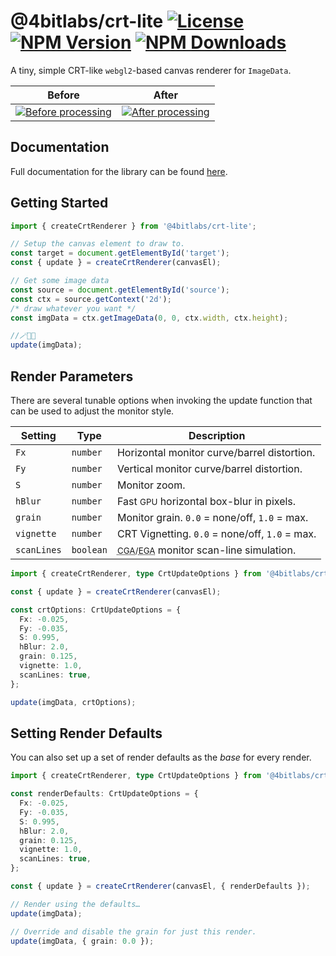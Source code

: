 # @4bitlabs/crt-lite [![License][license]][npm] [![NPM Version][version]][npm] [![NPM Downloads][dl]][npm]

[npm]: https://www.npmjs.com/package/@4bitlabs/crt-lite
[version]: https://img.shields.io/npm/v/%404bitlabs%2Fcrt-lite
[license]: https://img.shields.io/npm/l/%404bitlabs%2Fcrt-lite
[dl]: https://img.shields.io/npm/dy/%404bitlabs%2Fcrt-lite

A tiny, simple CRT-like `webgl2`-based canvas renderer for `ImageData`.

| Before                                          | After                                        |
| ----------------------------------------------- | -------------------------------------------- |
| [![Before processing][before]][before_fullsize] | [![After processing][after]][after_fullsize] |

## Documentation

Full documentation for the library can be found [here][docs].

[docs]: https://32bitkid.github.io/sci.js/modules/_4bitlabs_crt_lite.html

## Getting Started

```ts
import { createCrtRenderer } from '@4bitlabs/crt-lite';

// Setup the canvas element to draw to.
const target = document.getElementById('target');
const { update } = createCrtRenderer(canvasEl);

// Get some image data
const source = document.getElementById('source');
const ctx = source.getContext('2d');
/* draw whatever you want */
const imgData = ctx.getImageData(0, 0, ctx.width, ctx.height);

//🪄🎩🐰
update(imgData);
```

## Render Parameters

There are several tunable options when invoking the update function that can be used to adjust the monitor style.

| Setting     | Type      | Description                                                                                                                                     |
| ----------- | --------- | ----------------------------------------------------------------------------------------------------------------------------------------------- |
| `Fx`        | `number`  | Horizontal monitor curve/barrel distortion.                                                                                                     |
| `Fy`        | `number`  | Vertical monitor curve/barrel distortion.                                                                                                       |
| `S`         | `number`  | Monitor zoom.                                                                                                                                   |
| `hBlur`     | `number`  | Fast <small>GPU</small> horizontal box-blur in pixels.                                                                                          |
| `grain`     | `number`  | Monitor grain. `0.0` = none/off, `1.0` = max.                                                                                                   |
| `vignette`  | `number`  | CRT Vignetting. `0.0` = none/off, `1.0` = max.                                                                                                  |
| `scanLines` | `boolean` | <small><abbr title="Color Graphics Adapter">CGA</abbr>/<abbr title="Enhanced Graphics Adapter">EGA</abbr></small> monitor scan-line simulation. |

```ts
import { createCrtRenderer, type CrtUpdateOptions } from '@4bitlabs/crt-lite';

const { update } = createCrtRenderer(canvasEl);

const crtOptions: CrtUpdateOptions = {
  Fx: -0.025,
  Fy: -0.035,
  S: 0.995,
  hBlur: 2.0,
  grain: 0.125,
  vignette: 1.0,
  scanLines: true,
};

update(imgData, crtOptions);
```

## Setting Render Defaults

You can also set up a set of render defaults as the _base_ for every render.

```ts
import { createCrtRenderer, type CrtUpdateOptions } from '@4bitlabs/crt-lite';

const renderDefaults: CrtUpdateOptions = {
  Fx: -0.025,
  Fy: -0.035,
  S: 0.995,
  hBlur: 2.0,
  grain: 0.125,
  vignette: 1.0,
  scanLines: true,
};

const { update } = createCrtRenderer(canvasEl, { renderDefaults });

// Render using the defaults…
update(imgData);

// Override and disable the grain for just this render.
update(imgData, { grain: 0.0 });
```

[before]: https://j.holmes.codes/images/4bitlabs__crt-lite/before.preview.jpg
[after]: https://j.holmes.codes/images/4bitlabs__crt-lite/after.preview.jpg
[before_fullsize]: https://j.holmes.codes/images/4bitlabs__crt-lite/before.fullsize.webp
[after_fullsize]: https://j.holmes.codes/images/4bitlabs__crt-lite/after.fullsize.webp
